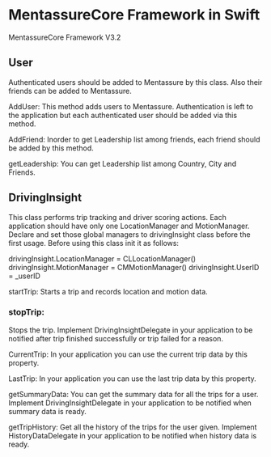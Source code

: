 # MentassureCore Framework in Swift
MentassureCore Framework V3.2

##  User
Authenticated users should be added to Mentassure by this class. Also their friends can be added to Mentassure.

AddUser:
This method adds users  to Mentassure. Authentication is left to the application but each authenticated user should be added via this method.

AddFriend:
Inorder to get Leadership list among friends, each friend should be added by this method.

getLeadership:
You can get Leadership list among Country, City and Friends.

## DrivingInsight
This class performs trip tracking and driver scoring actions.
Each application should have only one LocationManager and MotionManager. Declare and set those global managers to drivingInsight class before the first usage.
Before using this class init it as follows:

drivingInsight.LocationManager = CLLocationManager()
drivingInsight.MotionManager = CMMotionManager()
drivingInsight.UserID = _userID

startTrip:
Starts a trip and records location and motion data.

### stopTrip:
Stops the trip. Implement DrivingInsightDelegate in your application to be notified after trip finished successfully or trip failed for a reason.

CurrentTrip:
In your application you can use the current trip data by this property.

LastTrip:
In your application you can use the last trip data by this property.

getSummaryData:
You can get the summary data for all the trips for a user. Implement DrivingInsightDelegate in your application to be notified when summary data is ready.

getTripHistory:
Get all the history of the trips for the user given. Implement HistoryDataDelegate in your application to be notified when history data is ready.





